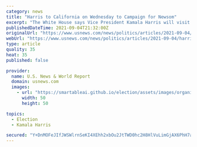 ```yaml
---
category: news
title: "Harris to California on Wednesday to Campaign for Newsom"
excerpt: "The White House says Vice President Kamala Harris will visit California's Bay Area on Wednesday to campaign for Gov. Gavin Newsom, who faces removal from office in a Sept. 14 recall election."
publishedDateTime: 2021-09-04T21:32:00Z
originalUrl: "https://www.usnews.com/news/politics/articles/2021-09-04/harris-to-california-on-wednesday-to-campaign-for-newsom"
webUrl: "https://www.usnews.com/news/politics/articles/2021-09-04/harris-to-california-on-wednesday-to-campaign-for-newsom"
type: article
quality: 35
heat: 35
published: false

provider:
  name: U.S. News & World Report
  domain: usnews.com
  images:
    - url: "https://smartableai.github.io/election/assets/images/organizations/usnews.com-50x50.jpg"
      width: 50
      height: 50

topics:
  - Election
  - Kamala Harris

secured: "Y+DnMOFeJIfJWSWlrnSeKI4XEhh2xbOu2JtTWD0hc2H8HlVuLimGjAX6PhH7aAh6PCu8Gfi8pNV33T2O8FoA4y4BzgXLfdPTmbGh8Q9ZZDj0c2Z+mywtwzMN5cLAoe6KM++Tv1mJ42JSUqVRAZVBJON30Ln3E7JV3WUIgturLNuaPbpbrPMCeUDncdN1vs+wvTMxXyJr2OXRyRaQr+iVEUgyB694f/T4LgdWywwd6rm5jHMSRGSnNkdlDKLym3gIa7GEJNoNN6yN1yLz9RwI2PDNgwen2HAcN2olmE2qOT8iYG6mFr+EiuyiIK5lm9hjX9U5O9oG6sqO0bZQktIDs6kwhsfjTlyLD7mVVRG+udk=;iSlKznVhzRtyh8UACCuZ+A=="
---
```


